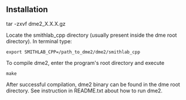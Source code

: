 ## Installation

tar -zxvf dme2_X.X.X.gz

Locate the smithlab_cpp directory (usually present inside the dme root directory). In terminal type:

```
export SMITHLAB_CPP=/path_to_dme2/dme2/smithlab_cpp
```

To compile dme2, enter the program's root directory and execute
```
make
```
After successful compilation, dme2 binary can be found in the dme root directory. See instruction in README.txt about how to run dme2.
